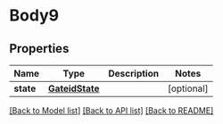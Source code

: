 # Body9

## Properties
Name | Type | Description | Notes
------------ | ------------- | ------------- | -------------
**state** | [**GateidState**](GateidState.md) |  | [optional] 

[[Back to Model list]](../README.md#documentation-for-models) [[Back to API list]](../README.md#documentation-for-api-endpoints) [[Back to README]](../README.md)

